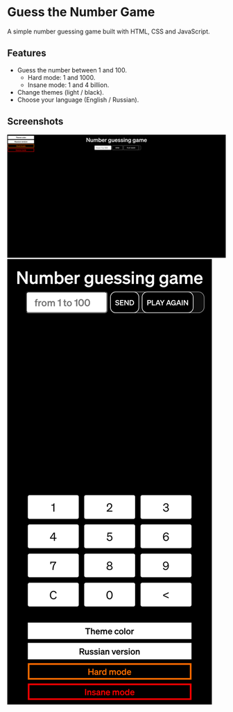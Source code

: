 # Guess the Number Game

A simple number guessing game built with HTML, CSS and JavaScript.

## Features

- Guess the number between 1 and 100.
  - Hard mode: 1 and 1000.
  - Insane mode: 1 and 4 billion.
- Change themes (light / black).
- Choose your language (English / Russian).
## Screenshots
![Game Interface on PC's](screenshots/example-picture-pc.png)
![Game Interface on phones](screenshots/example-picture-phone.png)